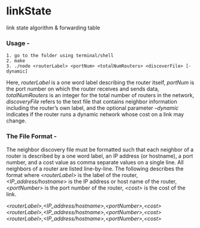 # linkState
link state algorithm &amp; forwarding table

### Usage -
	1. go to the folder using terminal/shell
	2. make
	3. ./node <routerLabel> <portNum> <totalNumRouters> <discoverFile> [-dynamic]

Here, *routerLabel* is a one word label describing the router itself, *portNum* is the port number on which the router receives and sends data, *totalNumRouters* is an integer for the total number of routers in the network, *discoveryFile* refers to the text file that contains neighbor information including the router’s own label, and the optional parameter *–dynamic* indicates if the router runs a dynamic network whose cost on a link may change.

### The File Format -

The neighbor discovery file must be formatted such that each neighbor of a router is described by a one word label, an IP address (or hostname), a port number, and a cost value as comma separate values on a single line. All neighbors of a router are listed line-by-line. The following describes the format where *\<routerLabel\>* is the label of the router, *\<IP_address/hostname\>* is the IP address or host name of the router, *\<portNumber\>* is the port number of the router, *\<cost\>* is the cost of the link.

*\<routerLabel\>,\<IP_address/hostname\>,\<portNumber\>,\<cost\>*  
*\<routerLabel\>,\<IP_address/hostname\>,\<portNumber\>,\<cost\>*  
*\<routerLabel\>,\<IP_address/hostname\>,\<portNumber\>,\<cost\>* 






